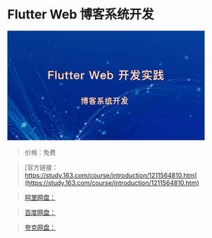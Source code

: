# Flutter Web 博客系统开发

![img](../../../assets/study163/free/18c5b3ae0866498196a6bbcb8f33dfe9.png)

> 价格：免费

> [官方链接：https://study.163.com/course/introduction/1211564810.htm](https://study.163.com/course/introduction/1211564810.htm)

> [阿里网盘：]()

> [百度网盘：]()

> [夸克网盘：]()
